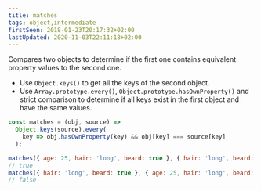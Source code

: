 ```yaml
---
title: matches
tags: object,intermediate
firstSeen: 2018-01-23T20:17:32+02:00
lastUpdated: 2020-11-03T22:11:18+02:00
---
```


Compares two objects to determine if the first one contains equivalent property values to the second one.

- Use `Object.keys()` to get all the keys of the second object.
- Use `Array.prototype.every()`, `Object.prototype.hasOwnProperty()` and strict comparison to determine if all keys exist in the first object and have the same values.

```js
const matches = (obj, source) =>
  Object.keys(source).every(
    key => obj.hasOwnProperty(key) && obj[key] === source[key]
  );
```

```js
matches({ age: 25, hair: 'long', beard: true }, { hair: 'long', beard: true });
// true
matches({ hair: 'long', beard: true }, { age: 25, hair: 'long', beard: true });
// false
```
